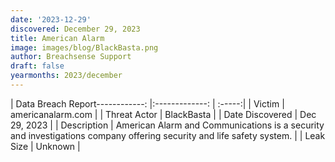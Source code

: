 ```yaml
---
date: '2023-12-29'
discovered: December 29, 2023
title: American Alarm
image: images/blog/BlackBasta.png
author: Breachsense Support
draft: false
yearmonths: 2023/december
---
```


| Data Breach Report------------:     |:-------------:    | :-----:|
| Victim      | americanalarm.com      | 
| Threat Actor      | BlackBasta      | 
| Date Discovered      | Dec 29, 2023      | 
| Description      | American Alarm and Communications is a security and investigations company offering security and life safety system.      | 
| Leak Size      | Unknown      | 

